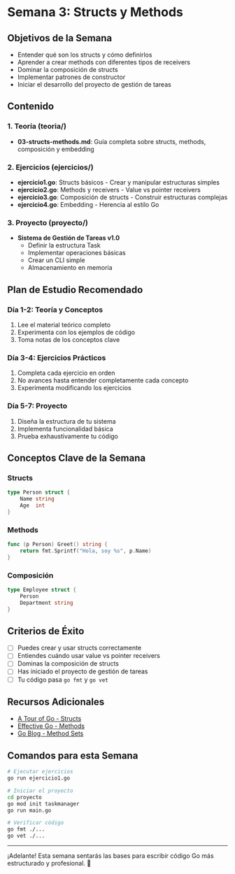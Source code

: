 # Semana 3: Structs y Methods

## Objetivos de la Semana
- Entender qué son los structs y cómo definirlos
- Aprender a crear methods con diferentes tipos de receivers
- Dominar la composición de structs
- Implementar patrones de constructor
- Iniciar el desarrollo del proyecto de gestión de tareas

## Contenido

### 1. Teoría (teoria/)
- **03-structs-methods.md**: Guía completa sobre structs, methods, composición y embedding

### 2. Ejercicios (ejercicios/)
- **ejercicio1.go**: Structs básicos - Crear y manipular estructuras simples
- **ejercicio2.go**: Methods y receivers - Value vs pointer receivers
- **ejercicio3.go**: Composición de structs - Construir estructuras complejas
- **ejercicio4.go**: Embedding - Herencia al estilo Go

### 3. Proyecto (proyecto/)
- **Sistema de Gestión de Tareas v1.0**
  - Definir la estructura Task
  - Implementar operaciones básicas
  - Crear un CLI simple
  - Almacenamiento en memoria

## Plan de Estudio Recomendado

### Día 1-2: Teoría y Conceptos
1. Lee el material teórico completo
2. Experimenta con los ejemplos de código
3. Toma notas de los conceptos clave

### Día 3-4: Ejercicios Prácticos
1. Completa cada ejercicio en orden
2. No avances hasta entender completamente cada concepto
3. Experimenta modificando los ejercicios

### Día 5-7: Proyecto
1. Diseña la estructura de tu sistema
2. Implementa funcionalidad básica
3. Prueba exhaustivamente tu código

## Conceptos Clave de la Semana

### Structs
```go
type Person struct {
    Name string
    Age  int
}
```

### Methods
```go
func (p Person) Greet() string {
    return fmt.Sprintf("Hola, soy %s", p.Name)
}
```

### Composición
```go
type Employee struct {
    Person
    Department string
}
```

## Criterios de Éxito
- [ ] Puedes crear y usar structs correctamente
- [ ] Entiendes cuándo usar value vs pointer receivers
- [ ] Dominas la composición de structs
- [ ] Has iniciado el proyecto de gestión de tareas
- [ ] Tu código pasa `go fmt` y `go vet`

## Recursos Adicionales
- [A Tour of Go - Structs](https://tour.golang.org/moretypes/2)
- [Effective Go - Methods](https://golang.org/doc/effective_go#methods)
- [Go Blog - Method Sets](https://golang.org/doc/faq#methods_on_values_or_pointers)

## Comandos para esta Semana
```bash
# Ejecutar ejercicios
go run ejercicio1.go

# Iniciar el proyecto
cd proyecto
go mod init taskmanager
go run main.go

# Verificar código
go fmt ./...
go vet ./...
```

---

¡Adelante! Esta semana sentarás las bases para escribir código Go más estructurado y profesional. 💪